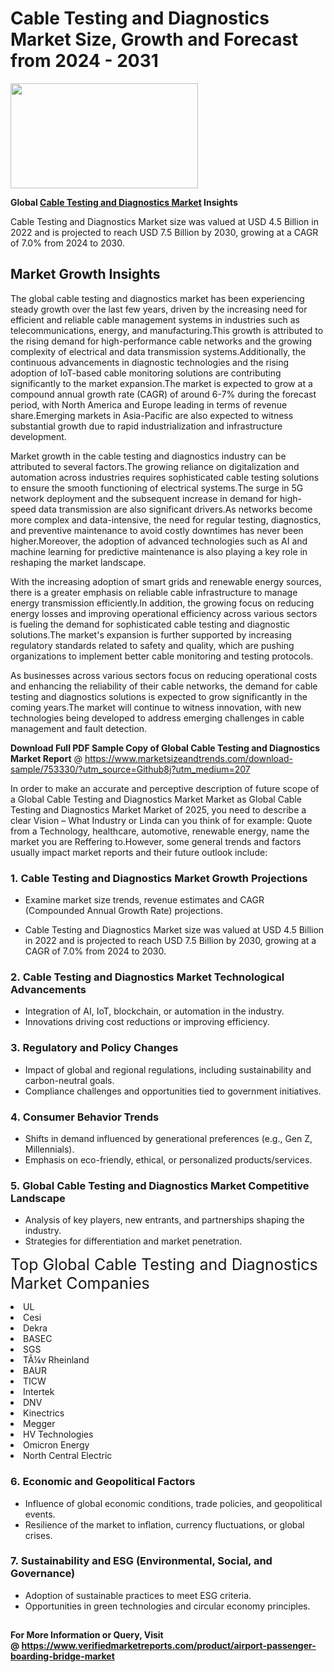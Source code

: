 <H1>Cable Testing and Diagnostics Market Size, Growth and Forecast from 2024 - 2031</H1><img class="aligncenter size-medium wp-image-584254" src="https://thirdeyenews.in/wp-content/uploads/2024/09/Global-Market-Research-300x168.jpeg" alt="" width="300" height="168" /><p><strong>Global&nbsp;<a href="https://www.marketsizeandtrends.com/download-sample/753330/?utm_source=Github8j?utm_medium=207">Cable Testing and Diagnostics Market</a> Insights</strong></p><p>Cable Testing and Diagnostics Market size was valued at USD 4.5 Billion in 2022 and is projected to reach USD 7.5 Billion by 2030, growing at a CAGR of 7.0% from 2024 to 2030.</p><p><h2>Market Growth Insights</h2> <p>The global cable testing and diagnostics market has been experiencing steady growth over the last few years, driven by the increasing need for efficient and reliable cable management systems in industries such as telecommunications, energy, and manufacturing.This growth is attributed to the rising demand for high-performance cable networks and the growing complexity of electrical and data transmission systems.Additionally, the continuous advancements in diagnostic technologies and the rising adoption of IoT-based cable monitoring solutions are contributing significantly to the market expansion.The market is expected to grow at a compound annual growth rate (CAGR) of around 6-7% during the forecast period, with North America and Europe leading in terms of revenue share.Emerging markets in Asia-Pacific are also expected to witness substantial growth due to rapid industrialization and infrastructure development.</p> <p>Market growth in the cable testing and diagnostics industry can be attributed to several factors.The growing reliance on digitalization and automation across industries requires sophisticated cable testing solutions to ensure the smooth functioning of electrical systems.The surge in 5G network deployment and the subsequent increase in demand for high-speed data transmission are also significant drivers.As networks become more complex and data-intensive, the need for regular testing, diagnostics, and preventive maintenance to avoid costly downtimes has never been higher.Moreover, the adoption of advanced technologies such as AI and machine learning for predictive maintenance is also playing a key role in reshaping the market landscape.</p> <p>With the increasing adoption of smart grids and renewable energy sources, there is a greater emphasis on reliable cable infrastructure to manage energy transmission efficiently.In addition, the growing focus on reducing energy losses and improving operational efficiency across various sectors is fueling the demand for sophisticated cable testing and diagnostic solutions.The market's expansion is further supported by increasing regulatory standards related to safety and quality, which are pushing organizations to implement better cable monitoring and testing protocols.</p> <p>As businesses across various sectors focus on reducing operational costs and enhancing the reliability of their cable networks, the demand for cable testing and diagnostics solutions is expected to grow significantly in the coming years.The market will continue to witness innovation, with new technologies being developed to address emerging challenges in cable management and fault detection.</p> <p><span class=""><strong>Download Full PDF Sample Copy of Global Cable Testing and Diagnostics Market Report</strong> @ <a href="https://www.marketsizeandtrends.com/download-sample/753330/?utm_source=Github8j?utm_medium=207" target="_blank">https://www.marketsizeandtrends.com/download-sample/753330/?utm_source=Github8j?utm_medium=207</a></span></p><p>In order to make an accurate and perceptive description of future scope of a Global&nbsp;Cable Testing and Diagnostics Market Market as Global&nbsp;Cable Testing and Diagnostics Market Market of 2025, you need to describe a clear Vision &ndash; What Industry or Linda can you think of for example: Quote from a Technology, healthcare, automotive, renewable energy, name the market you are Reffering to.However, some general trends and factors usually impact market reports and their future outlook include:</p><h3>1.&nbsp;<strong>Cable Testing and Diagnostics Market Growth Projections</strong></h3><ul><li>Examine market size trends, revenue estimates and CAGR (Compounded Annual Growth Rate) projections.</li><li><p>Cable Testing and Diagnostics Market size was valued at USD 4.5 Billion in 2022 and is projected to reach USD 7.5 Billion by 2030, growing at a CAGR of 7.0% from 2024 to 2030.</p></li></ul><h3>2.&nbsp;<strong>Cable Testing and Diagnostics Market Technological Advancements</strong></h3><ul><li>Integration of AI, IoT, blockchain, or automation in the industry.</li><li>Innovations driving cost reductions or improving efficiency.</li></ul><h3>3.&nbsp;<strong>Regulatory and Policy Changes</strong></h3><ul><li>Impact of global and regional regulations, including sustainability and carbon-neutral goals.</li><li>Compliance challenges and opportunities tied to government initiatives.</li></ul><h3>4.&nbsp;<strong>Consumer Behavior Trends</strong></h3><ul><li>Shifts in demand influenced by generational preferences (e.g., Gen Z, Millennials).</li><li>Emphasis on eco-friendly, ethical, or personalized products/services.</li></ul><h3>5.&nbsp;<strong>Global Cable Testing and Diagnostics Market Competitive Landscape</strong></h3><ul><li>Analysis of key players, new entrants, and partnerships shaping the industry.</li><li>Strategies for differentiation and market penetration.</li></ul><p data-pm-slice="1 1 []"><span style="color: inherit; font-family: inherit; font-size: 25px;">Top Global Cable Testing and Diagnostics Market Companies</span></p><div class="" data-test-id=""><p><li>UL</li><li> Cesi</li><li> Dekra</li><li> BASEC</li><li> SGS</li><li> TÃ¼v Rheinland</li><li> BAUR</li><li> TICW</li><li> Intertek</li><li> DNV</li><li> Kinectrics</li><li> Megger</li><li> HV Technologies</li><li> Omicron Energy</li><li> North Central Electric</li></p></div><h3>6.&nbsp;<strong>Economic and Geopolitical Factors</strong></h3><ul><li>Influence of global economic conditions, trade policies, and geopolitical events.</li><li>Resilience of the market to inflation, currency fluctuations, or global crises.</li></ul><h3>7.&nbsp;<strong>Sustainability and ESG (Environmental, Social, and Governance)</strong></h3><ul><li>Adoption of sustainable practices to meet ESG criteria.</li><li>Opportunities in green technologies and circular economy principles.</li></ul><h2><strong style="font-size: 14px;">For More Information or Query, Visit @&nbsp;</strong><a style="background-color: #ffffff; font-size: 14px;" href="https://www.marketsizeandtrends.com/report/cable-testing-and-diagnostics-market/" target="_blank">https://www.verifiedmarketreports.com/product/airport-passenger-boarding-bridge-market</a></h2>